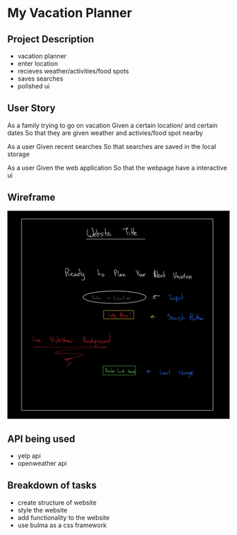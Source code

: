 # My Vacation Planner



## Project Description
- vacation planner
- enter location
- recieves weather/activities/food spots
- saves searches
- polished ui


## User Story
As a family trying to go on vacation
Given a certain location/ and certain dates
So that they are given weather and activies/food spot nearby

As a user
Given recent searches
So that searches are saved in the local storage

As a user 
Given the web application
So that the webpage have a interactive ui


## Wireframe
![website-sketch](./assets%20folder/images/project1sketch.jpeg)



## API being used
- yelp api
- openweather api 



## Breakdown of tasks
- create structure of website
- style the website
- add functionality to the website
- use bulma as a css framework
